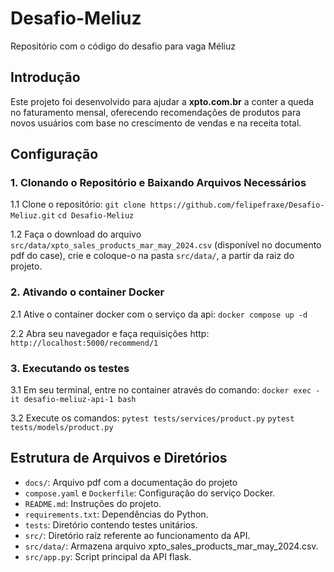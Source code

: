 # Desafio-Meliuz
Repositório com o código do desafio para vaga Méliuz

## Introdução
Este projeto foi desenvolvido para ajudar a **xpto.com.br** a conter a queda no faturamento mensal, oferecendo recomendações de produtos para novos usuários com base no crescimento de vendas e na receita total.

## Configuração

### 1. Clonando o Repositório e Baixando Arquivos Necessários

1.1 Clone o repositório:
    ```
    git clone https://github.com/felipefraxe/Desafio-Meliuz.git
    ```
    ```
    cd Desafio-Meliuz
    ```

1.2 Faça o download do arquivo `src/data/xpto_sales_products_mar_may_2024.csv` (disponível no documento pdf do case), crie e coloque-o na pasta `src/data/`, a partir da raiz do projeto.


### 2. Ativando o container Docker
2.1 Ative o container docker com o serviço da api:
    ```
    docker compose up -d
    ```

2.2 Abra seu navegador e faça requisições http:
    ```
    http://localhost:5000/recommend/1
    ```

### 3. Executando os testes
3.1 Em seu terminal, entre no container através do comando:
    ```
    docker exec -it desafio-meliuz-api-1 bash
    ```

3.2 Execute os comandos:
    ```
    pytest tests/services/product.py
    ```
    ```
    pytest tests/models/product.py
    ```

## Estrutura de Arquivos e Diretórios
- `docs/`: Arquivo pdf com a documentação do projeto
- `compose.yaml` e `Dockerfile`: Configuração do serviço Docker.
- `README.md`: Instruções do projeto.
- `requirements.txt`: Dependências do Python.
- `tests`: Diretório contendo testes unitários.
- `src/`: Diretório raíz referente ao funcionamento da API.
- `src/data/`: Armazena arquivo xpto_sales_products_mar_may_2024.csv.
- `src/app.py`: Script principal da API flask.
